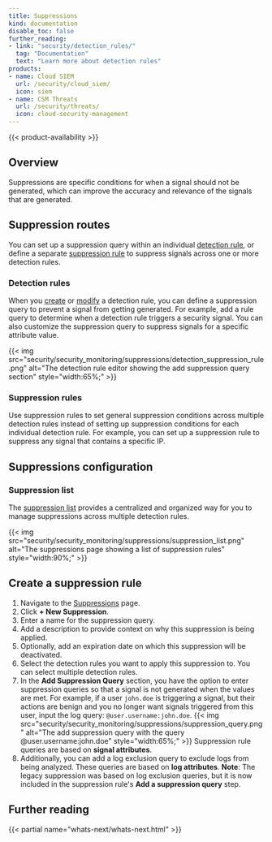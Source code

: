 ```yaml
---
title: Suppressions
kind: documentation
disable_toc: false
further_reading:
- link: "security/detection_rules/"
  tag: "Documentation"
  text: "Learn more about detection rules"
products:
- name: Cloud SIEM
  url: /security/cloud_siem/
  icon: siem
- name: CSM Threats
  url: /security/threats/
  icon: cloud-security-management
---
```


{{< product-availability >}}

## Overview

Suppressions are specific conditions for when a signal should not be generated, which can improve the accuracy and relevance of the signals that are generated.

## Suppression routes

You can set up a suppression query within an individual [detection rule](#detection-rules), or define a separate [suppression rule](#suppression-rules) to suppress signals across one or more detection rules.

### Detection rules

When you [create][1] or [modify][2] a detection rule, you can define a suppression query to prevent a signal from getting generated. For example, add a rule query to determine when a detection rule triggers a security signal. You can also customize the suppression query to suppress signals for a specific attribute value.

{{< img src="security/security_monitoring/suppressions/detection_suppression_rule.png" alt="The detection rule editor showing the add suppression query section" style="width:65%;" >}}

### Suppression rules

Use suppression rules to set general suppression conditions across multiple detection rules instead of setting up suppression conditions for each individual detection rule. For example, you can set up a suppression rule to suppress any signal that contains a specific IP.

## Suppressions configuration

### Suppression list

The [suppression list][3] provides a centralized and organized way for you to manage suppressions across multiple detection rules.

{{< img src="security/security_monitoring/suppressions/suppression_list.png" alt="The suppressions page showing a list of suppression rules" style="width:90%;" >}}

## Create a suppression rule

1. Navigate to the [Suppressions][3] page.
1. Click **+ New Suppression**.
1. Enter a name for the suppression query.
1. Add a description to provide context on why this suppression is being applied.
1. Optionally, add an expiration date on which this suppression will be deactivated.
1. Select the detection rules you want to apply this suppression to. You can select multiple detection rules.
1. In the **Add Suppression Query** section, you have the option to enter suppression queries so that a signal is not generated when the values are met. For example, if a user `john.doe` is triggering a signal, but their actions are benign and you no longer want signals triggered from this user, input the log query: `@user.username:john.doe`.
{{< img src="security/security_monitoring/suppressions/suppression_query.png" alt="The add suppression query with the query @user.username:john.doe" style="width:65%;" >}}
  Suppression rule queries are based on **signal attributes**. 
1. Additionally, you can add a log exclusion query to exclude logs from being analyzed. These queries are based on **log attributes**. **Note**: The legacy suppression was based on log exclusion queries, but it is now included in the suppression rule's **Add a suppression query** step.
  
## Further reading

{{< partial name="whats-next/whats-next.html" >}}

[1]: https://app.datadoghq.com/security/configuration/siem/rules/new
[2]: /security/detection_rules/
[3]: https://app.datadoghq.com/security/configuration/suppressions
[4]: https://app.datadoghq.com/security/rules
[5]: /logs/explorer/facets/#log-side-panel
